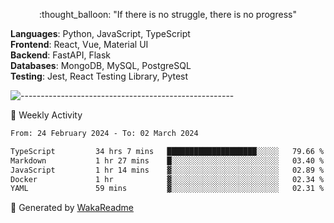 <p align="center"> 
  :thought_balloon: "If there is no struggle, there is no progress"
</p>

<p align="left">
  <strong>Languages</strong>: Python, JavaScript, TypeScript<br>
  <strong>Frontend</strong>: React, Vue, Material UI<br>
  <strong>Backend</strong>: FastAPI, Flask<br>
  <strong>Databases</strong>: MongoDB, MySQL, PostgreSQL<br>
  <strong>Testing</strong>: Jest, React Testing Library, Pytest<br>
</p>

![-----------------------------------------------------](https://raw.githubusercontent.com/andreasbm/readme/master/assets/lines/vintage.png)

🎯 Weekly Activity

<!--START_SECTION:waka-->

```txt
From: 24 February 2024 - To: 02 March 2024

TypeScript         34 hrs 7 mins   ████████████████████░░░░░   79.66 %
Markdown           1 hr 27 mins    █░░░░░░░░░░░░░░░░░░░░░░░░   03.40 %
JavaScript         1 hr 14 mins    ▓░░░░░░░░░░░░░░░░░░░░░░░░   02.89 %
Docker             1 hr            ▓░░░░░░░░░░░░░░░░░░░░░░░░   02.34 %
YAML               59 mins         ▓░░░░░░░░░░░░░░░░░░░░░░░░   02.31 %
```

<!--END_SECTION:waka-->


🚀 Generated by [WakaReadme](https://github.com/athul/waka-readme)
